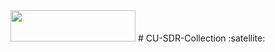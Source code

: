 <img src="https://www.colorado.edu/brand/sites/default/files/styles/medium/public/page/boulder-one-line-reverse.png?itok=jWuueUXe" width="200" height="50">
# CU-SDR-Collection :satellite:

